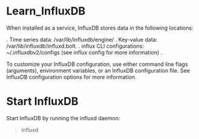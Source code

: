 # Learn_InfluxDB


When installed as a service, InfluxDB stores data in the following locations:

. Time series data: /var/lib/influxdb/engine/
. Key-value data: /var/lib/influxdb/influxd.bolt.
. influx CLI configurations: ~/.influxdbv2/configs (see influx config for more information) .

To customize your InfluxDB configuration, use either command line flags (arguments), environment variables, or an InfluxDB configuration file. See InfluxDB configuration options for more information.



# Start InfluxDB

Start InfluxDB by running the influxd daemon:

> influxd

